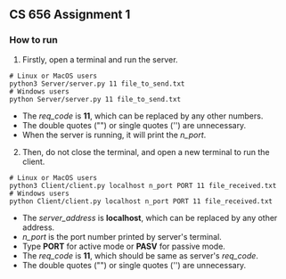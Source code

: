 ## CS 656 Assignment 1

### How to run

1. Firstly, open a terminal and run the server.

```shell
# Linux or MacOS users
python3 Server/server.py 11 file_to_send.txt
# Windows users
python Server/server.py 11 file_to_send.txt
```

- The *req_code* is **11**, which can be replaced by any other numbers.
- The  double quotes ("") or single quotes ('') are unnecessary.
- When the server is running, it will print the *n_port*.

2. Then, do not close the terminal, and open a new terminal to run the client.

```shell
# Linux or MacOS users
python3 Client/client.py localhost n_port PORT 11 file_received.txt
# Windows users
python Client/client.py localhost n_port PORT 11 file_received.txt
```

- The *server_address* is **localhost**, which can be replaced by any other address.
- *n_port* is the port number printed by server's terminal.
- Type **PORT** for active mode or **PASV** for passive mode.
- The *req_code* is **11**, which should be same as server's *req_code*.
- The  double quotes ("") or single quotes ('') are unnecessary.
